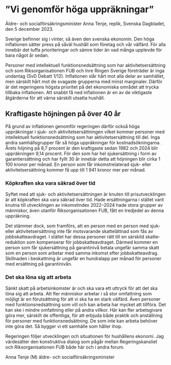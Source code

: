 # ”Vi genomför höga uppräkningar”

Äldre- och socialförsäkringsminister Anna Tenje, replik, Svenska Dagbladet, den 5 december 2023.

Sverige befinner sig i vinter, så även den svenska ekonomin. Den höga inflationen sätter press på såväl hushåll som företag och vår välfärd. För alla innebär det tuffa prioriteringar och sämre tider än vad många upplevde för bara något år sedan.

Personer med intellektuell funktions­nedsättning som har aktivitets­ersättning och som Riksorganisationen FUB och Inre Ringen Sverige företräder är inga undantag (SvD Debatt 1/12). Inflationen slår hårt mot alla delar av samhället, men särskilt hårt mot de svagaste grupperna med minst marginaler. Därför är det regeringens högsta prioritet på det ekonomiska området att trycka tillbaka inflationen. Att snabbt få ned inflationen är en av de viktigaste åtgärderna för att värna särskilt utsatta hushåll.

## Kraftigaste höjningen på över 40 år

På grund av inflationen genomför regeringen därför också höga uppräkningar i sjuk- och aktivitets­ersättningen vilket kommer personer med intellektuell funktions­nedsättning som har aktivitets­ersättning till del. Inga andra samhälls­grupper får så höga uppräkningar för kostnads­ökningarna. Årets höjning på 8,7 procent är den kraftigaste sedan 1982 och 2024 blir uppräkningen 9,14 procent. För den som har hel sjukersättning i form av garanti­ersättning och har fyllt 30 år innebär detta att höjningen blir cirka 1 100 kronor per månad. En person som får inkomst­relaterad sjuk- eller aktivitets­ersättning kommer få upp till 1 941 kronor mer per månad.

### Köpkraften ska vara säkrad över tid

Syftet med att sjuk- och aktivitets­ersättningen är knuten till prisutvecklingen är att köpkraften ska vara säkrad över tid. Hade ersättningarna i stället varit knutna till utvecklingen av inkomst­index 2022–2024 hade stora grupper av människor, även utanför Riksorganisationen FUB, fått en tredjedel av denna uppräkning.

Det stämmer dock, som framförs, att en person med en person med sjuk- eller aktivitets­ersättning inte får motsvarande skatte­lättnad som fås av jobbskatte­avdraget. I stället har dessa personer rätt till en särskild skatte­reduktion som kompenserar för jobbskatte­avdraget. Därmed kommer en person som får sjuk­ersättning på garantinivå betala ungefär samma skatt som en person som arbetar med samma inkomst efter jobbskatte­avdrag. Skillnaden i beskattning är ungefär en hundralapp per månad för personer med ersättning på garantinivån.

### Det ska löna sig att arbeta

Sänkt skatt på arbetsinkomster är och ska vara ett uttryck för att det ska löna sig att arbeta. Att fler människor arbetar i så stor omfattning som möjligt är en förutsättning för att vi ska ha en stark välfärd. Även personer med funktions­nedsättning som vill och kan arbeta har mycket att tillföra. Det kan ske i mindre omfattning eller på andra villkor. Här kan fler arbetsgivare göra mer, särskilt de offentliga, för att erbjuda både praktik och anställning för personer med funktions­nedsättning. De som inte kan arbeta behöver inte göra det. Så bygger vi ett samhälle som håller ihop.

Regeringen följer utvecklingen och situationen för hushållens ekonomi. Jag värdesätter den konstruktiva dialog som pågår mellan Regerings­kansliet och Riksorganisationen FUB både här och i andra forum.

Anna Tenje (M)
äldre- och social­försäkrings­minister
